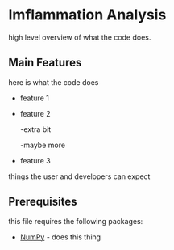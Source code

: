 # Imflammation Analysis

high level overview of what the code does.

## Main Features

here is what the code does
- feature 1

- feature 2
    
    -extra bit

    -maybe more

- feature 3

things the user and developers can expect

## Prerequisites

this file requires the following packages:

- [NumPy](https://www.numpy.org/) - does this thing

